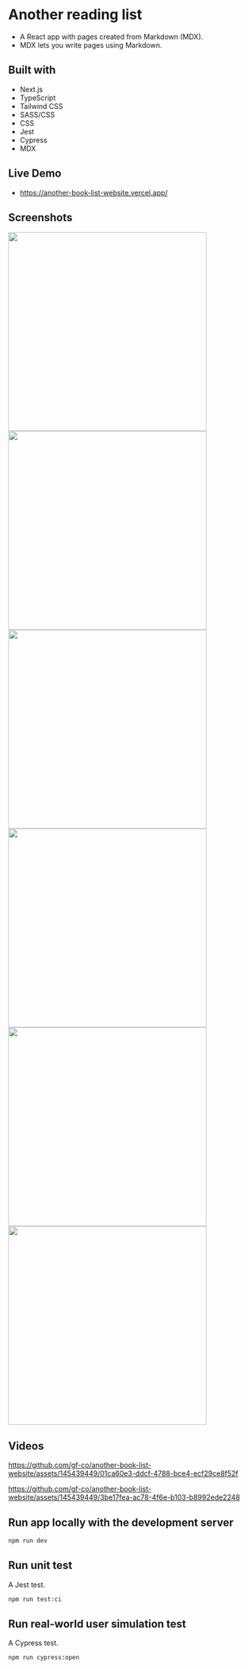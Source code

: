# Another reading list

- A React app with pages created from Markdown (MDX).
- MDX lets you write pages using Markdown.

## Built with

- Next.js
- TypeScript
- Tailwind CSS
- SASS/CSS
- CSS
- Jest
- Cypress
- MDX

## Live Demo

- https://another-book-list-website.vercel.app/

## Screenshots

<img src='https://github.com/gf-co/another-book-list-website/assets/145439449/39b88dc1-54e3-43a7-8911-04be91598b55' width='400'  />
<img src='https://github.com/gf-co/another-book-list-website/assets/145439449/8b7aee91-1e4d-4a83-8061-d034491b036f' width='400' />
<img src='https://github.com/gf-co/another-book-list-website/assets/145439449/e0577f41-eb53-43fd-b736-d26ea995f6c5' width='400' />
<img src='https://github.com/gf-co/another-book-list-website/assets/145439449/effb3c69-db37-42a6-8cad-6b5df2ba0bf8' width='400' />
<img src='https://github.com/gf-co/another-book-list-website/assets/145439449/e73a3736-3c27-4f35-9e26-cd8a334a0297' height='400' />
<img src='https://github.com/gf-co/another-book-list-website/assets/145439449/d13b61ea-2234-4193-a565-007c7ab4ecf3' height='400' />

## Videos

https://github.com/gf-co/another-book-list-website/assets/145439449/01ca60e3-ddcf-4788-bce4-ecf29ce8f52f

https://github.com/gf-co/another-book-list-website/assets/145439449/3be17fea-ac78-4f6e-b103-b8992ede2248

## Run app locally with the development server

```bash
npm run dev
```

## Run unit test

A Jest test.

```bash
npm run test:ci
```

## Run real-world user simulation test

A Cypress test.

```bash
npm run cypress:open
```

